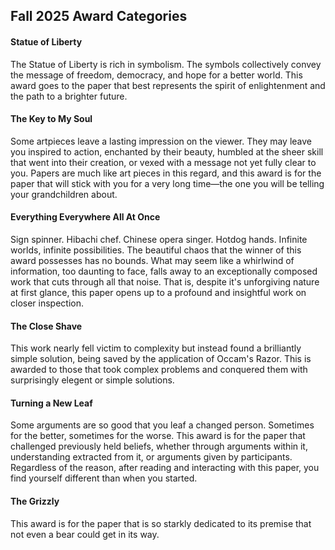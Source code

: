## Fall 2025 Award Categories

#### Statue of Liberty

The Statue of Liberty is rich in symbolism.
The symbols collectively convey the message of freedom, democracy,
and hope for a better world.
This award goes to the paper that best represents the spirit of enlightenment
and the path to a brighter future.

#### The Key to My Soul

Some artpieces leave a lasting impression on the viewer.
They may leave you inspired to action, enchanted by their beauty,
humbled at the sheer skill that went into their creation,
or vexed with a message not yet fully clear to you.
Papers are much like art pieces in this regard, and this award
is for the paper that will stick with you for a very long time—the
one you will be telling your grandchildren about.

#### Everything Everywhere All At Once
Sign spinner. Hibachi chef. Chinese opera singer. Hotdog hands.
Infinite worlds, infinite possibilities. The beautiful chaos that
the winner of this award possesses has no bounds. What may seem like a 
whirlwind of information, too daunting to face, falls away to an 
exceptionally composed work that cuts through all that noise. That is, 
despite it's unforgiving nature at first glance, this paper opens up
to a profound and insightful work on closer inspection.

#### The Close Shave

This work nearly fell victim to complexity but instead found a 
brilliantly simple solution, being saved by the application of 
Occam's Razor. This is awarded to those that took complex problems 
and conquered them with surprisingly elegent or simple solutions.


#### Turning a New Leaf

Some arguments are so good that you leaf a changed person. Sometimes for the better, sometimes 
for the worse. This award is for the paper that challenged previously held beliefs, whether 
through arguments within it, understanding extracted from it, or arguments given by participants. 
Regardless of the reason, after reading and interacting with this paper, you find yourself 
different than when you started.

#### The Grizzly

This award is for the paper that is so starkly dedicated to its 
premise that not even a bear could get in its way.

